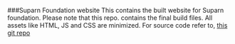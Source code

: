 ###Suparn Foundation website
This contains the built website for Suparn foundation.
Please note that this repo. contains the final build files.
All assets like HTML, JS and CSS are minimized.
For source code refer to, [this git repo](https://github.com/Chetan496/suparnFoundation)

